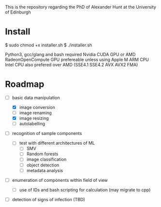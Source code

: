 This is the repository regarding the PhD of Alexander Hunt at the University of Edinburgh

# Install 

$ sudo chmod +x installer.sh
$ ./installer.sh

Python3, gcc/glang and bash required 
  Nvidia CUDA GPU or AMD RadeonOpenCompute GPU prefereable unless using Apple M ARM CPU
    Intel CPU also prefered over AMD (SSE4.1 SSE4.2 AVX AVX2 FMA)


# Roadmap

 - [ ] basic data manipulation
	- [x] image conversion
	- [ ] image renaming
	- [x] image resizing 
	- [ ] autolabelling 
 - [ ] recognition of sample components
	- [ ] test with different architectures of ML
		- [ ] SMV
		- [ ] Random forests
		- [ ] image classification
		- [ ] object detection 
		- [ ] metadata analysis 
 - [ ] enumeration of components within field of view
	- [ ] use of IDs and bash scripting for calculation (may migrate to cpp)
 - [ ] detection of signs of infection (TBD)

